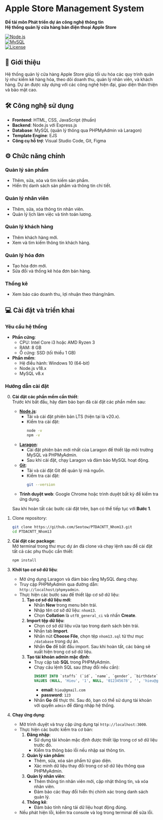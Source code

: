 # Apple Store Management System

**Đề tài môn Phát triển dự án công nghệ thông tin**  
**Hệ thống quản lý cửa hàng bán điện thoại Apple Store**  

[![Node.js](https://img.shields.io/badge/Node.js-v18.x-brightgreen)](https://nodejs.org/)  
[![MySQL](https://img.shields.io/badge/MySQL-v8.x-blue)](https://www.mysql.com/)  
[![License](https://img.shields.io/badge/license-MIT-green.svg)](LICENSE)  

## 🚀 Giới thiệu

Hệ thống quản lý cửa hàng Apple Store giúp tối ưu hóa các quy trình quản lý như kiểm kê hàng hóa, theo dõi doanh thu, quản lý nhân viên, và khách hàng. Dự án được xây dựng với các công nghệ hiện đại, giao diện thân thiện và bảo mật cao.

## 🛠 Công nghệ sử dụng

- **Frontend**: HTML, CSS, JavaScript (thuần)
- **Backend**: Node.js với Express.js
- **Database**: MySQL (quản lý thông qua PHPMyAdmin và Laragon)
- **Template Engine**: EJS
- **Công cụ hỗ trợ**: Visual Studio Code, Git, Figma

## ⚙️ Chức năng chính

### Quản lý sản phẩm
- Thêm, sửa, xóa và tìm kiếm sản phẩm.
- Hiển thị danh sách sản phẩm và thông tin chi tiết.

### Quản lý nhân viên
- Thêm, sửa, xóa thông tin nhân viên.
- Quản lý lịch làm việc và tính toán lương.

### Quản lý khách hàng
- Thêm khách hàng mới.
- Xem và tìm kiếm thông tin khách hàng.

### Quản lý hóa đơn
- Tạo hóa đơn mới.
- Sửa đổi và thống kê hóa đơn bán hàng.

### Thống kê
- Xem báo cáo doanh thu, lợi nhuận theo tháng/năm.

## 💻 Cài đặt và triển khai

### Yêu cầu hệ thống
- **Phần cứng**:
  - CPU: Intel Core i3 hoặc AMD Ryzen 3
  - RAM: 8 GB
  - Ổ cứng: SSD (tối thiểu 1 GB)
- **Phần mềm**:
  - Hệ điều hành: Windows 10 (64-bit)
  - Node.js v18.x
  - MySQL v8.x

### Hướng dẫn cài đặt
0. **Cài đặt các phần mềm cần thiết**:  
   Trước khi bắt đầu, hãy đảm bảo bạn đã cài đặt các phần mềm sau:  

   - **[Node.js](https://nodejs.org/)**:  
     - Tải và cài đặt phiên bản LTS (hiện tại là v20.x).  
     - Kiểm tra cài đặt:  
       ```bash
       node -v
       npm -v
       ```
   - **[Laragon](https://laragon.org/)**:  
     - Cài đặt phiên bản mới nhất của Laragon để thiết lập môi trường MySQL và PHPMyAdmin.
     - Sau khi cài đặt, chạy Laragon và đảm bảo MySQL hoạt động.
   - **[Git](https://git-scm.com/)**:  
     - Tải và cài đặt Git để quản lý mã nguồn.  
     - Kiểm tra cài đặt:  
       ```bash
       git --version
       ```
   - **Trình duyệt web**: Google Chrome hoặc trình duyệt bất kỳ để kiểm tra ứng dụng.  

   Sau khi hoàn tất các bước cài đặt trên, bạn có thể tiếp tục với **Bước 1**.
1. Clone repository:
   ```bash
   git clone https://github.com/Seotow/PTDACNTT_Nhom13.git
   cd PTDACNTT_Nhom13
2. **Cài đặt các package**:  
   Mở terminal trong thư mục dự án đã clone và chạy lệnh sau để cài đặt tất cả các phụ thuộc cần thiết:  
   ```bash
   npm install
3. **Khởi tạo cơ sở dữ liệu**:  
   - Mở ứng dụng Laragon và đảm bảo rằng MySQL đang chạy.  
   - Truy cập PHPMyAdmin qua đường dẫn: `http://localhost/phpmyadmin`.  
   - Thực hiện các bước sau để thiết lập cơ sở dữ liệu:  
     1. **Tạo cơ sở dữ liệu mới**:
        - Nhấn **New** trong menu bên trái.
        - Nhập tên cơ sở dữ liệu: `nhom13`.
        - Chọn **Collation** là `utf8_general_ci` và nhấn **Create**.
     2. **Import tệp dữ liệu**:
        - Chọn cơ sở dữ liệu vừa tạo trong danh sách bên trái.
        - Nhấn tab **Import**.
        - Nhấn nút **Choose File**, chọn tệp `nhom13.sql` từ thư mục `/database` trong dự án.
        - Nhấn **Go** để bắt đầu import. Sau khi hoàn tất, các bảng sẽ xuất hiện trong cơ sở dữ liệu.
     3. **Tạo tài khoản admin mặc định**:
        - Truy cập tab **SQL** trong PHPMyAdmin.
        - Chạy câu lệnh SQL sau (thay đổi nếu cần):
          ```sql
          INSERT INTO `staffs` (`id`, `name`, `gender`, `birthdate`, `phone`, `address`, `email`, `password`, `level`) 
          VALUES (NULL, 'Hieu', '1', NULL, '012345678', '', 'hieu@gmail.com', '123', '1');
          ```
          - **email**: `hieu@gmail.com`  
          - **password**: `123`
        - Nhấn **Go** để thực thi. Sau đó, bạn có thể sử dụng tài khoản với quyền `admin` để đăng nhập hệ thống.
4. **Chạy ứng dụng**:  
   - Mở trình duyệt và truy cập ứng dụng tại `http://localhost:3000`.  
   - Thực hiện các bước kiểm tra cơ bản:  
     1. **Đăng nhập**:  
        - Sử dụng tài khoản mặc định được thiết lập trong cơ sở dữ liệu trước đó.
        - Kiểm tra thông báo lỗi nếu nhập sai thông tin.  
     2. **Quản lý sản phẩm**:  
        - Thêm, sửa, xóa sản phẩm từ giao diện.  
        - Xác minh dữ liệu thay đổi trong cơ sở dữ liệu thông qua PHPMyAdmin.  
     3. **Quản lý nhân viên**:  
        - Thêm thông tin nhân viên mới, cập nhật thông tin, và xóa nhân viên.  
        - Đảm bảo các thay đổi hiển thị chính xác trong danh sách quản lý.  
     4. **Thống kê**:  
        - Đảm bảo tính năng tải dữ liệu hoạt động đúng.  
   - Nếu phát hiện lỗi, kiểm tra console và log trong terminal để sửa lỗi.  
